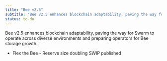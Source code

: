 ```yaml
---
title: "Bee v2.5"
subtitle: "Bee v2.5 enhances blockchain adaptability, paving the way for Swarm to operate across diverse environments and preparing operators for Bee storage growth."
status: to-do
---
```


Bee v2.5 enhances blockchain adaptability, paving the way for Swarm to operate across diverse environments and preparing operators for Bee storage growth.

- Flex the Bee - Reserve size doubling SWIP published
